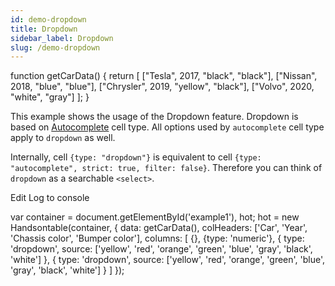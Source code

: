 ```yaml
---
id: demo-dropdown
title: Dropdown
sidebar_label: Dropdown
slug: /demo-dropdown
---
```


function getCarData() { return \[ \["Tesla", 2017, "black", "black"\], \["Nissan", 2018, "blue", "blue"\], \["Chrysler", 2019, "yellow", "black"\], \["Volvo", 2020, "white", "gray"\] \]; }

This example shows the usage of the Dropdown feature. Dropdown is based on [Autocomplete](/docs/8.2.0/demo-autocomplete.html) cell type. All options used by `autocomplete` cell type apply to `dropdown` as well.

Internally, cell `{type: "dropdown"}` is equivalent to cell `{type: "autocomplete", strict: true, filter: false}`. Therefore you can think of `dropdown` as a searchable `<select>`.

Edit Log to console

var container = document.getElementById('example1'), hot; hot = new Handsontable(container, { data: getCarData(), colHeaders: \['Car', 'Year', 'Chassis color', 'Bumper color'\], columns: \[ {}, {type: 'numeric'}, { type: 'dropdown', source: \['yellow', 'red', 'orange', 'green', 'blue', 'gray', 'black', 'white'\] }, { type: 'dropdown', source: \['yellow', 'red', 'orange', 'green', 'blue', 'gray', 'black', 'white'\] } \] });

